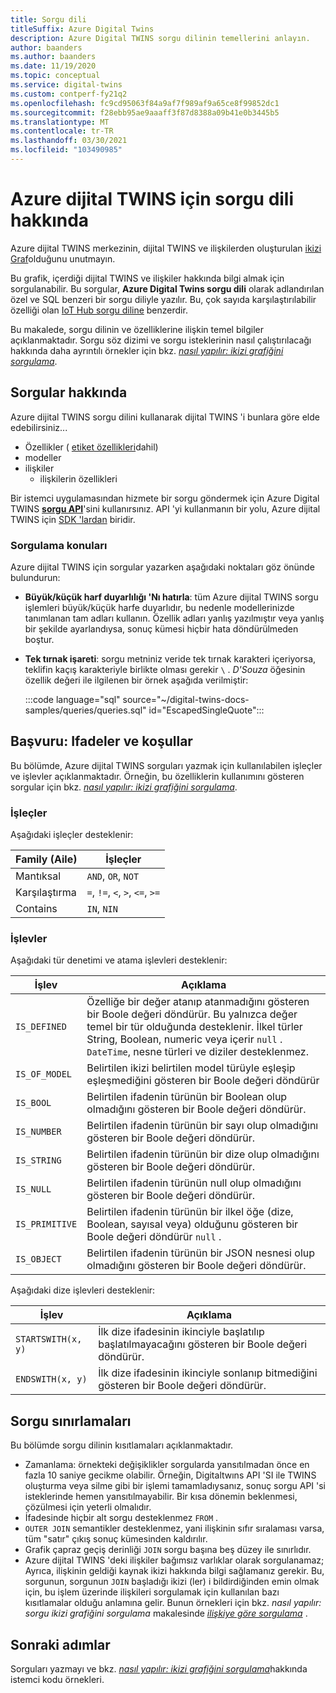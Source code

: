 ```yaml
---
title: Sorgu dili
titleSuffix: Azure Digital Twins
description: Azure Digital TWINS sorgu dilinin temellerini anlayın.
author: baanders
ms.author: baanders
ms.date: 11/19/2020
ms.topic: conceptual
ms.service: digital-twins
ms.custom: contperf-fy21q2
ms.openlocfilehash: fc9cd95063f84a9af7f989af9a65ce8f99852dc1
ms.sourcegitcommit: f28ebb95ae9aaaff3f87d8388a09b41e0b3445b5
ms.translationtype: MT
ms.contentlocale: tr-TR
ms.lasthandoff: 03/30/2021
ms.locfileid: "103490985"
---
```

# <a name="about-the-query-language-for-azure-digital-twins"></a>Azure dijital TWINS için sorgu dili hakkında

Azure dijital TWINS merkezinin, dijital TWINS ve ilişkilerden oluşturulan [ikizi Graf](concepts-twins-graph.md)olduğunu unutmayın. 

Bu grafik, içerdiği dijital TWINS ve ilişkiler hakkında bilgi almak için sorgulanabilir. Bu sorgular, **Azure Digital Twins sorgu dili** olarak adlandırılan özel ve SQL benzeri bir sorgu diliyle yazılır. Bu, çok sayıda karşılaştırılabilir özelliği olan [IoT Hub sorgu diline](../iot-hub/iot-hub-devguide-query-language.md) benzerdir.

Bu makalede, sorgu dilinin ve özelliklerine ilişkin temel bilgiler açıklanmaktadır. Sorgu söz dizimi ve sorgu isteklerinin nasıl çalıştırılacağı hakkında daha ayrıntılı örnekler için bkz. [*nasıl yapılır: ikizi grafiğini sorgulama*](how-to-query-graph.md).

## <a name="about-the-queries"></a>Sorgular hakkında

Azure dijital TWINS sorgu dilini kullanarak dijital TWINS 'i bunlara göre elde edebilirsiniz...
* Özellikler ( [etiket özellikleri](how-to-use-tags.md)dahil)
* modeller
* ilişkiler
  - ilişkilerin özellikleri

Bir istemci uygulamasından hizmete bir sorgu göndermek için Azure Digital TWINS [**sorgu API**](/rest/api/digital-twins/dataplane/query)'sini kullanırsınız. API 'yi kullanmanın bir yolu, Azure dijital TWINS için [SDK 'lardan](how-to-use-apis-sdks.md#overview-data-plane-apis) biridir.

### <a name="considerations-for-querying"></a>Sorgulama konuları

Azure dijital TWINS için sorgular yazarken aşağıdaki noktaları göz önünde bulundurun:
* **Büyük/küçük harf duyarlılığı 'Nı hatırla**: tüm Azure dijital TWINS sorgu işlemleri büyük/küçük harfe duyarlıdır, bu nedenle modellerinizde tanımlanan tam adları kullanın. Özellik adları yanlış yazılmıştır veya yanlış bir şekilde ayarlandıysa, sonuç kümesi hiçbir hata döndürülmeden boştur.
* **Tek tırnak işareti**: sorgu metniniz veride tek tırnak karakteri içeriyorsa, teklifin kaçış karakteriyle birlikte olması gerekir `\` . *D'Souza* öğesinin özellik değeri ile ilgilenen bir örnek aşağıda verilmiştir:

  :::code language="sql" source="~/digital-twins-docs-samples/queries/queries.sql" id="EscapedSingleQuote":::

## <a name="reference-expressions-and-conditions"></a>Başvuru: Ifadeler ve koşullar

Bu bölümde, Azure dijital TWINS sorguları yazmak için kullanılabilen işleçler ve işlevler açıklanmaktadır. Örneğin, bu özelliklerin kullanımını gösteren sorgular için bkz. [*nasıl yapılır: ikizi grafiğini sorgulama*](how-to-query-graph.md).

### <a name="operators"></a>İşleçler

Aşağıdaki işleçler desteklenir:

| Family (Aile) | İşleçler |
| --- | --- |
| Mantıksal |`AND`, `OR`, `NOT` |
| Karşılaştırma | `=`, `!=`, `<`, `>`, `<=`, `>=` |
| Contains | `IN`, `NIN` |

### <a name="functions"></a>İşlevler

Aşağıdaki tür denetimi ve atama işlevleri desteklenir:

| İşlev | Açıklama |
| -------- | ----------- |
| `IS_DEFINED` | Özelliğe bir değer atanıp atanmadığını gösteren bir Boole değeri döndürür. Bu yalnızca değer temel bir tür olduğunda desteklenir. İlkel türler String, Boolean, numeric veya içerir `null` . `DateTime`, nesne türleri ve diziler desteklenmez. |
| `IS_OF_MODEL` | Belirtilen ikizi belirtilen model türüyle eşleşip eşleşmediğini gösteren bir Boole değeri döndürür |
| `IS_BOOL` | Belirtilen ifadenin türünün bir Boolean olup olmadığını gösteren bir Boole değeri döndürür. |
| `IS_NUMBER` | Belirtilen ifadenin türünün bir sayı olup olmadığını gösteren bir Boole değeri döndürür. |
| `IS_STRING` | Belirtilen ifadenin türünün bir dize olup olmadığını gösteren bir Boole değeri döndürür. |
| `IS_NULL` | Belirtilen ifadenin türünün null olup olmadığını gösteren bir Boole değeri döndürür. |
| `IS_PRIMITIVE` | Belirtilen ifadenin türünün bir ilkel öğe (dize, Boolean, sayısal veya) olduğunu gösteren bir Boole değeri döndürür `null` . |
| `IS_OBJECT` | Belirtilen ifadenin türünün bir JSON nesnesi olup olmadığını gösteren bir Boole değeri döndürür. |

Aşağıdaki dize işlevleri desteklenir:

| İşlev | Açıklama |
| -------- | ----------- |
| `STARTSWITH(x, y)` | İlk dize ifadesinin ikinciyle başlatılıp başlatılmayacağını gösteren bir Boole değeri döndürür. |
| `ENDSWITH(x, y)` | İlk dize ifadesinin ikinciyle sonlanıp bitmediğini gösteren bir Boole değeri döndürür. |

## <a name="query-limitations"></a>Sorgu sınırlamaları

Bu bölümde sorgu dilinin kısıtlamaları açıklanmaktadır.

* Zamanlama: örnekteki değişiklikler sorgularda yansıtılmadan önce en fazla 10 saniye gecikme olabilir. Örneğin, Digitaltwıns API 'SI ile TWINS oluşturma veya silme gibi bir işlemi tamamladıysanız, sonuç sorgu API 'si isteklerinde hemen yansıtılmayabilir. Bir kısa dönemin beklenmesi, çözülmesi için yeterli olmalıdır.
* İfadesinde hiçbir alt sorgu desteklenmez `FROM` .
* `OUTER JOIN` semantikler desteklenmez, yani ilişkinin sıfır sıralaması varsa, tüm "satır" çıkış sonuç kümesinden kaldırılır.
* Grafik çapraz geçiş derinliği `JOIN` sorgu başına beş düzey ile sınırlıdır.
* Azure dijital TWINS 'deki ilişkiler bağımsız varlıklar olarak sorgulanamaz; Ayrıca, ilişkinin geldiği kaynak ikizi hakkında bilgi sağlamanız gerekir. Bu, sorgunun, sorgunun `JOIN` başladığı ikizi (ler) i bildirdiğinden emin olmak için, bu işlem üzerinde ilişkileri sorgulamak için kullanılan bazı kısıtlamalar olduğu anlamına gelir. Bunun örnekleri için bkz. *nasıl yapılır: sorgu ikizi grafiğini sorgulama* makalesinde [*ilişkiye göre sorgulama*](how-to-query-graph.md#query-by-relationship) .

## <a name="next-steps"></a>Sonraki adımlar

Sorguları yazmayı ve bkz. [*nasıl yapılır: ikizi grafiğini sorgulama*](how-to-query-graph.md)hakkında istemci kodu örnekleri.